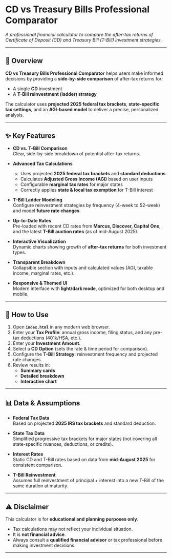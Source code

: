# CD vs Treasury Bills Professional Comparator

_A professional financial calculator to compare the after-tax returns of Certificate of Deposit (CD) and Treasury Bill (T-Bill) investment strategies._  

---

## 📖 Overview  
**CD vs Treasury Bills Professional Comparator** helps users make informed decisions by providing a **side-by-side comparison** of after-tax returns for:  
- A single **CD** investment  
- A **T-Bill reinvestment (ladder) strategy**  

The calculator uses **projected 2025 federal tax brackets**, **state-specific tax settings**, and an **AGI-based model** to deliver a precise, personalized analysis.  

---

## ✨ Key Features  

- **CD vs. T-Bill Comparison**  
  Clear, side-by-side breakdown of potential after-tax returns.  

- **Advanced Tax Calculations**  
  - Uses projected **2025 federal tax brackets** and **standard deductions**  
  - Calculates **Adjusted Gross Income (AGI)** based on user inputs  
  - Configurable **marginal tax rates** for major states  
  - Correctly applies **state & local tax exemption** for T-Bill interest  

- **T-Bill Ladder Modeling**  
  Configure reinvestment strategies by frequency (4-week to 52-week) and model **future rate changes**.  

- **Up-to-Date Rates**  
  Pre-loaded with recent CD rates from **Marcus, Discover, Capital One**, and the latest **T-Bill auction rates** (as of mid-August 2025).  

- **Interactive Visualization**  
  Dynamic charts showing growth of **after-tax returns** for both investment types.  

- **Transparent Breakdown**  
  Collapsible section with inputs and calculated values (AGI, taxable income, marginal rates, etc.).  

- **Responsive & Themed UI**  
  Modern interface with **light/dark mode**, optimized for both desktop and mobile.  

---

## 🚀 How to Use  

1. Open **`index.html`** in any modern web browser.  
2. Enter your **Tax Profile**: annual gross income, filing status, and any pre-tax deductions (401k/HSA, etc.).  
3. Enter your **Investment Amount**.  
4. Select a **CD Option** (sets the rate & time period for comparison).  
5. Configure the **T-Bill Strategy**: reinvestment frequency and projected rate changes.  
6. Review results in:  
   - **Summary cards**  
   - **Detailed breakdown**  
   - **Interactive chart**  

---

## 📊 Data & Assumptions  

- **Federal Tax Data**  
  Based on projected **2025 IRS tax brackets** and standard deduction.  

- **State Tax Data**  
  Simplified progressive tax brackets for major states (not covering all state-specific nuances, deductions, or credits).  

- **Interest Rates**  
  Static CD and T-Bill rates based on data from **mid-August 2025** for consistent comparison.  

- **T-Bill Reinvestment**  
  Assumes full reinvestment of principal + interest into a new T-Bill of the same duration at maturity.  

---

## ⚠️ Disclaimer  

This calculator is for **educational and planning purposes only**.  
- Tax calculations may not reflect your individual situation.  
- It is **not financial advice**.  
- Always consult a **qualified financial advisor** or tax professional before making investment decisions.  

---
